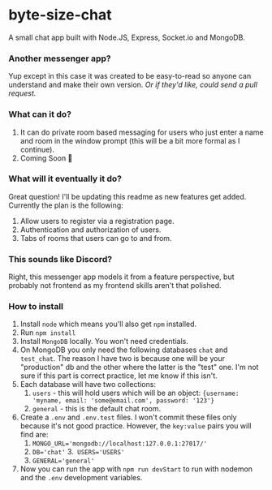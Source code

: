 # byte-size-chat
A small chat app built with Node.JS, Express, Socket.io and MongoDB.

### Another messenger app?
Yup except in this case it was created to be easy-to-read so anyone can understand and make their own version. *Or if they'd like, could send a pull request.* 

### What can it do?
1. It can do private room based messaging for users who just enter a name and room in the window prompt (this will be a bit more formal as I continue).
2. Coming Soon :pray:

### What will it eventually it do?
Great question! I'll be updating this readme as new features get added. Currently the plan is the following:
1. Allow users to register via a registration page.
2. Authentication and authorization of users.
3. Tabs of rooms that users can go to and from.

### This sounds like Discord?
Right, this messenger app models it from a feature perspective, but probably not frontend as my frontend skills aren't that polished.

### How to install
1. Install ```node``` which means you'll also get ```npm``` installed.
2. Run ```npm install```
3. Install ```MongoDB``` locally. You won't need credentials.
4. On MongoDB you only need the following databases ```chat``` and ```test_chat```. The reason I have two is because one will be your "production" db and the other where the latter is the "test" one. I'm not sure if this part is correct practice, let me know if this isn't.
5. Each database will have two collections:
   1. ```users``` - this will hold users which will be an object: ```{username: 'myname, email: 'some@email.com', password: '123'} ```
   2. ```general``` - this is the default chat room.
6. Create a ```.env``` and ```.env.test``` files. I won't commit these files only because it's not good practice. However, the ```key:value``` pairs you will find are:
   1. ```MONGO_URL='mongodb://localhost:127.0.0.1:27017/'```
   2. ```DB='chat'```
   3.``` USERS='USERS'```
   1. ```GENERAL='general' ```
7. Now you can run the app with ```npm run devStart``` to run with nodemon and the ```.env``` development variables.
   


